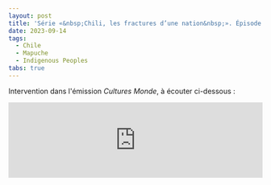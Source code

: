 ```yaml
---
layout: post
title: 'Série «&nbsp;Chili, les fractures d’une nation&nbsp;». Épisode 4/4 : Mapuches : l’échec de la réconciliation ?'
date: 2023-09-14
tags:
  - Chile
  - Mapuche
  - Indigenous Peoples
tabs: true
---
```


Intervention dans l'émission _Cultures Monde_, à écouter ci-dessous :

<iframe src="https://embed.radiofrance.fr/franceculture/diffusion/be016962-92c5-4dcc-9eb3-4bcb1a9be84b" frameborder="0" width="100%" height="auto"></iframe>

<!-- 
 <audio controls>
  <source src="/assets/audio/culturesmonde_14-09-2023.mp3" type="audio/mpeg">
  <source src="/assets/audio/culturesmonde_14-09-2023.ogg" type="audio/ogg">
Your browser does not support the audio element.
</audio> -->
